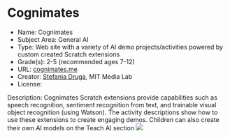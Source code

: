 # Cognimates
* Name: Cognimates
* Subject Area: General AI
* Type: Web site with a variety of AI demo projects/activities powered by custom created Scratch extensions
* Grade(s): 2-5 (recommended ages 7-12)
* URL: [cognimates.me](https://cognimates.me)
* Creator: [Stefania Druga](https://www.media.mit.edu/people/sdruga/overview/), MIT Media Lab
* License: 

Description: Cognimates Scratch extensions provide capabilities such as speech recognition, sentiment recognition from text, and trainable visual object recognition (using Watson). The activity descriptions show how to use these extensions to create engaging demos. Children can also create their own AI models on the Teach AI section
![](https://github.com/touretzkyds/ai4k12/raw/master/images/cognimates.png)
